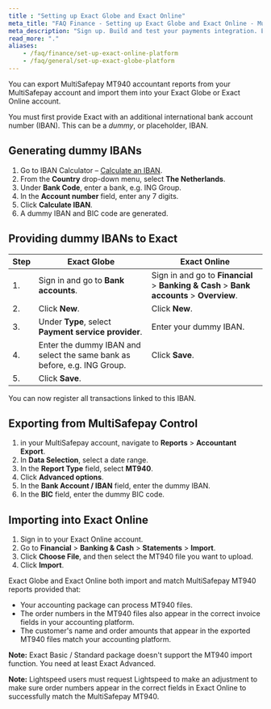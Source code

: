 ```yaml
---
title : "Setting up Exact Globe and Exact Online"
meta_title: "FAQ Finance - Setting up Exact Globe and Exact Online - MultiSafepay Docs"
meta_description: "Sign up. Build and test your payments integration. Explore our products and services. Use our API Reference, SDKs, and wrappers. Get support."
read_more: "."
aliases:
    - /faq/finance/set-up-exact-online-platform
    - /faq/general/set-up-exact-globe-platform
---
```


You can export MultiSafepay MT940 accountant reports from your MultiSafepay account and import them into your Exact Globe or Exact Online account. 

You must first provide Exact with an additional international bank account number (IBAN). This can be a _dummy_, or placeholder, IBAN.  

## Generating dummy IBANs

1. Go to IBAN Calculator – [Calculate an IBAN](https://www.ibancalculator.com/bic_und_iban.html). 
2. From the **Country** drop-down menu, select **The Netherlands**.
3. Under **Bank Code**, enter a bank, e.g. ING Group.
4. In the **Account number** field, enter any 7 digits.
5. Click **Calculate IBAN**.
6. A dummy IBAN and BIC code are generated.

## Providing dummy IBANs to Exact

| Step  | Exact Globe   | Exact Online   |
|---|---|---|
| 1. | Sign in and go to **Bank accounts**. |  Sign in and go to **Financial** > **Banking & Cash** > **Bank accounts** > **Overview**. |
| 2. | Click **New**. | Click **New**. |
| 3. | Under **Type**, select **Payment service provider**. | Enter your dummy IBAN. |
| 4. | Enter the dummy IBAN and select the same bank as before, e.g. ING Group.  | Click **Save**.  |
| 5.  | Click **Save**.  |   |

You can now register all transactions linked to this IBAN.

## Exporting from MultiSafepay Control

1. in your MultiSafepay account, navigate to **Reports** > **Accountant Export**. 
2. In **Data Selection**, select a date range.
3. In the **Report Type** field, select **MT940**.
4. Click **Advanced options**.
5. In the **Bank Account / IBAN** field, enter the dummy IBAN.
6. In the **BIC** field, enter the dummy BIC code.

## Importing into Exact Online

1. Sign in to your Exact Online account.
2. Go to **Financial** > **Banking & Cash** > **Statements** > **Import**.
3. Click **Choose File**, and then select the MT940 file you want to upload.
4. Click **Import**.

Exact Globe and Exact Online both import and match MultiSafepay MT940 reports provided that:

- Your accounting package can process MT940 files.
- The order numbers in the MT940 files also appear in the correct invoice fields in your accounting platform.
- The customer's name and order amounts that appear in the exported MT940 files match your accounting platform.

**Note:** Exact Basic / Standard package doesn't support the MT940 import function. You need at least Exact Advanced.

**Note:** Lightspeed users must request Lightspeed to make an adjustment to make sure order numbers appear in the correct fields in Exact Online to successfully match the MultiSafepay MT940.

